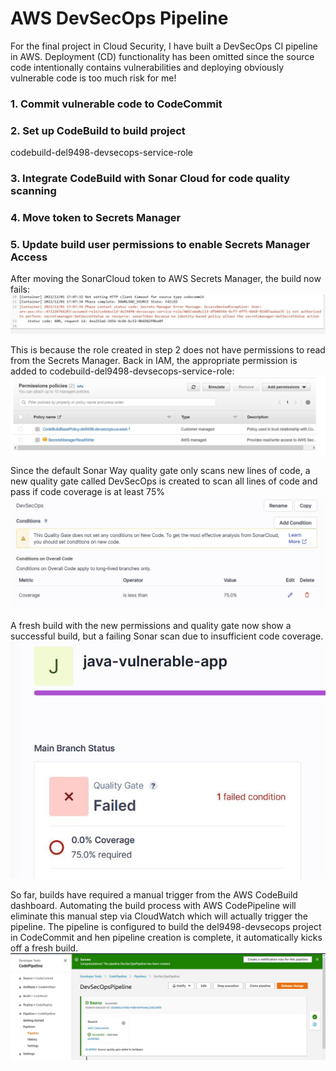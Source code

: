 # AWS DevSecOps Pipeline
For the final project in Cloud Security, I have built a DevSecOps CI pipeline in AWS. Deployment (CD) functionality has been omitted since the source code intentionally contains vulnerabilities and deploying obviously vulnerable code is too much risk for me!
### 1. Commit vulnerable code to CodeCommit
### 2. Set up CodeBuild to build project
codebuild-del9498-devsecops-service-role
### 3. Integrate CodeBuild with Sonar Cloud for code quality scanning
### 4. Move token to Secrets Manager
### 5. Update build user permissions to enable Secrets Manager Access
After moving the SonarCloud token to AWS Secrets Manager, the build now fails:
![Access Denied](screenshots/scrts-mgr-access-denied.JPG)

This is because the role created in step 2 does not have permissions to read from the Secrets Manager. Back in IAM, the appropriate permission is added to codebuild-del9498-devsecops-service-role:
![Updates](screenshots/scrts-mgr-read-write.JPG)

Since the default Sonar Way quality gate only scans new lines of code, a new quality gate called DevSecOps is created to scan all lines of code and pass if code coverage is at least 75%
![Quality Gate](screenshots/new-quality-gate.JPG)

A fresh build with the new permissions and quality gate now show a successful build, but a failing Sonar scan due to insufficient code coverage.
![Quality Gate2](screenshots/quality-fail.JPG)

So far, builds have required a manual trigger from the AWS CodeBuild dashboard. Automating the build process with AWS CodePipeline will eliminate this manual step via CloudWatch which will actually trigger the pipeline. The pipeline is configured to build the del9498-devsecops project in CodeCommit and hen pipeline creation is complete, it automatically kicks off a fresh build.
![Pipeline](screenshots/pipeline.JPG)